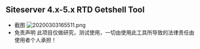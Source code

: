 ## Siteserver 4.x-5.x  RTD Getshell Tool  

 - 截图
![20200303165511.png](https://i.loli.net/2020/03/03/6PpYaOVLMdri79T.png)
 - 免责声明
此项目仅做研究，测试使用，一切由使用此工具所导致的法律责任由使用者个人承担！
